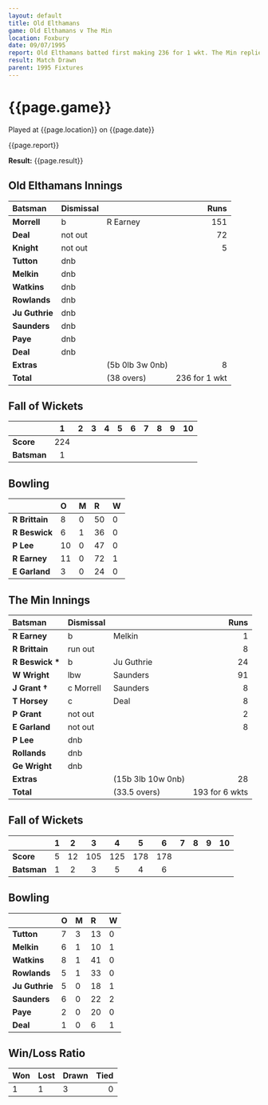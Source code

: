 ```yaml
---
layout: default
title: Old Elthamans
game: Old Elthamans v The Min
location: Foxbury
date: 09/07/1995
report: Old Elthamans batted first making 236 for 1 wkt. The Min replied with 193 for 6 wkts when time ran out
result: Match Drawn
parent: 1995 Fixtures
---
```


# {{page.game}}

Played at {{page.location}} on {{page.date}}

{{page.report}}

**Result:** {{page.result}}

## Old Elthamans Innings

| Batsman | Dismissal |  | Runs |
|:---|:---|---|---:|
| **Morrell** | b | R Earney | 151 |
| **Deal** | not out |  | 72 |
| **Knight** | not out |  | 5 |
| **Tutton** | dnb |  |  |
| **Melkin** | dnb |  |  |
| **Watkins** | dnb |  |  |
| **Rowlands** | dnb |  |  |
| **Ju Guthrie** | dnb |  |  |
| **Saunders** | dnb |  |  |
| **Paye** | dnb |  |  |
| **Deal** | dnb |  |  |
| **Extras** | | (5b 0lb 3w 0nb) | 8 |
| **Total** | | (38 overs) | 236 for 1 wkt |

## Fall of Wickets

| | 1 | 2 | 3 | 4 | 5 | 6 | 7 | 8 | 9 | 10 |
|---|:---:|:---:|:---:|:---:|:---:|:---:|:---:|:---:|:---:|:---:|
| **Score** | 224 |  |  |  |  |  |  |  |  |  |
| **Batsman** | 1 |  |  |  |  |  |  |  |  |  |

## Bowling

| | O | M | R | W |
|---|:---|:---|:---|:---|
| **R Brittain** | 8 | 0 | 50 | 0 |
| **R Beswick** | 6 | 1 | 36 | 0 |
| **P Lee** | 10 | 0 | 47 | 0 |
| **R Earney** | 11 | 0 | 72 | 1 |
| **E Garland** | 3 | 0 | 24 | 0 |

## The Min Innings

| Batsman | Dismissal |  | Runs |
|:---|:---|---|---:|
| **R Earney** | b | Melkin | 1 |
| **R Brittain** | run out |  | 8 |
| **R Beswick &#42;** | b | Ju Guthrie | 24 |
| **W Wright** | lbw | Saunders | 91 |
| **J Grant &#8224;** | c Morrell | Saunders | 8 |
| **T Horsey** | c | Deal | 8 |
| **P Grant** | not out |  | 2 |
| **E Garland** | not out |  | 8 |
| **P Lee** | dnb |  |  |
| **Rollands** | dnb |  |  |
| **Ge Wright** | dnb |  |  |
| **Extras** | | (15b 3lb 10w 0nb) | 28 |
| **Total** | | (33.5 overs) | 193 for 6 wkts |

## Fall of Wickets

| | 1 | 2 | 3 | 4 | 5 | 6 | 7 | 8 | 9 | 10 |
|---|:---:|:---:|:---:|:---:|:---:|:---:|:---:|:---:|:---:|:---:|
| **Score** | 5 | 12 | 105 | 125 | 178 | 178 |  |  |  |  |
| **Batsman** | 1 | 2 | 3 | 5 | 4 | 6 |  |  |  |  |

## Bowling

| | O | M | R | W |
|---|:---|:---|:---|:---|
| **Tutton** | 7 | 3 | 13 | 0 |
| **Melkin** | 6 | 1 | 10 | 1 |
| **Watkins** | 8 | 1 | 41 | 0 |
| **Rowlands** | 5 | 1 | 33 | 0 |
| **Ju Guthrie** | 5 | 0 | 18 | 1 |
| **Saunders** | 6 | 0 | 22 | 2 |
| **Paye** | 2 | 0 | 20 | 0 |
| **Deal** | 1 | 0 | 6 | 1 |


## Win/Loss Ratio

| Won | Lost | Drawn | Tied |
|:---|:---|:---|---:|
| 1 | 1 | 3 | 0 |